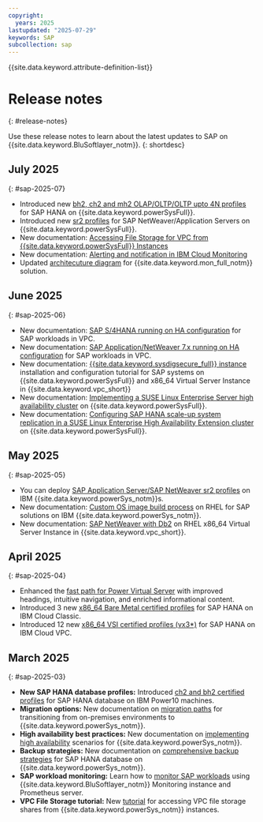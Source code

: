 ```yaml
---
copyright:
  years: 2025
lastupdated: "2025-07-29"
keywords: SAP
subcollection: sap
---
```


{{site.data.keyword.attribute-definition-list}}

# Release notes
{: #release-notes}

Use these release notes to learn about the latest updates to SAP on {{site.data.keyword.BluSoftlayer_notm}}.
{: shortdesc}

## July 2025
{: #sap-2025-07}

- Introduced new [bh2, ch2 and mh2 OLAP/OLTP/OLTP upto 4N profiles](/docs/sap?topic=sap-hana-iaas-offerings-profiles-power-vs#bh2-profiles) for SAP HANA on {{site.data.keyword.powerSysFull}}.
- Introduced new [sr2 profiles](/docs/sap?topic=sap-nw-iaas-offerings-profiles-power-vs#sr2-nw-profiles) for SAP NetWeaver/Application Servers on {{site.data.keyword.powerSysFull}}.
- New documentation: [Accessing File Storage for VPC from {{site.data.keyword.powerSysFull}} Instances](/docs/sap?topic=sap-ha-nlb-rt-nfs-intro)
- New documentation: [Alerting and notification in IBM Cloud Monitoring](/docs/sap?topic=sap-mon-alerting-notification)
- Updated [architecuture diagram](/docs/sap?topic=sap-mon-getting-started#monitoring-architecture) for {{site.data.keyword.mon_full_notm}} solution.

## June 2025
{: #sap-2025-06}

- New documentation: [SAP S/4HANA running on HA configuration](/docs/sap?topic=sap-sap-s4hana-intro) for SAP workloads in VPC.
- New documentation: [SAP Application/NetWeaver 7.x running on HA configuration](/docs/sap?topic=sap-sap-nw-hana-intro) for SAP workloads in VPC.
- New documentation: [{{site.data.keyword.sysdigsecure_full}} instance](/docs/sap?topic=sap-scc-wp-getting-started) installation and configuration tutorial for SAP systems on {{site.data.keyword.powerSysFull}} and x86_64 Virtual Server Instance in {{site.data.keyword.vpc_short}}
- New documentation: [Implementing a SUSE Linux Enterprise Server high availability cluster](/docs/sap?topic=sap-ha-sles) on {{site.data.keyword.powerSysFull}}.
- New documentation: [Configuring SAP HANA scale-up system replication in a SUSE Linux Enterprise High Availability Extension cluster](/docs/sap?topic=sap-ha-sles-hana-sr) on {{site.data.keyword.powerSysFull}}.

## May 2025
{: #sap-2025-05}

- You can deploy [SAP Application Server/SAP NetWeaver sr2 profiles](/docs/sap?topic=sap-nw-iaas-offerings-profiles-power-vs) on IBM {{site.data.keyword.powerSys_notm}}s.
- New documentation: [Custom OS image build process](/docs/sap?topic=sap-custom-os-image-build-rhel-overview) on RHEL for SAP solutions on IBM {{site.data.keyword.powerSys_notm}}.
- New documentation: [SAP NetWeaver with Db2](/docs/sap?topic=sap-overview-sap-db2) on RHEL x86_64 Virtual Server Instance in {{site.data.keyword.vpc_short}}.

## April 2025
{: #sap-2025-04}

- Enhanced the [fast path for Power Virtual Server](/docs/sap?topic=sap-fast-path-site-map-power-vs) with improved headings, intuitive navigation, and enriched informational content.
- Introduced 3 new [x86_64 Bare Metal certified profiles](/docs/sap?topic=sap-hana-iaas-offerings-profiles-intel-bm#hana-iaas-intel-bm-list) for SAP HANA on IBM Cloud Classic.
- Introduced 12 new [x86_64 VSI  certified profiles (vx3*)](/docs/sap?topic=sap-nw-iaas-offerings-profiles-intel-vs-vpc#certified-profiles-intel-sapphire-rapids) for SAP HANA on IBM Cloud VPC.

## March 2025
{: #sap-2025-03}

- **New SAP HANA database profiles:** Introduced [ch2 and bh2 certified profiles](/docs/sap?topic=sap-hana-iaas-offerings-profiles-power-vs#sap-hana-iaas-offerings-profiles-power10-families) for SAP HANA database on IBM Power10 machines.
- **Migration options:** New documentation on [migration paths](/docs/sap?topic=sap-sapmig-overview) for transitioning from on-premises environments to {{site.data.keyword.powerSys_notm}}.
- **High availability best practices:** New documentation on [implementing high availability](/docs/sap?topic=sap-ha-overview) scenarios for {{site.data.keyword.powerSys_notm}}.
- **Backup strategies:** New documentation on [comprehensive backup strategies](/docs/sap?topic=sap-powervs-backup-strategies) for SAP HANA database on {{site.data.keyword.powerSys_notm}}.
- **SAP workload monitoring:** Learn how to [monitor SAP workloads](/docs/sap?topic=sap-mon-getting-started) using {{site.data.keyword.BluSoftlayer_notm}} Monitoring instance and Prometheus server.
- **VPC File Storage tutorial:** New [tutorial](/docs/sap?topic=sap-ha-nlb-rt-nfs-intro) for accessing VPC file storage shares from {{site.data.keyword.powerSys_notm}} instances.
